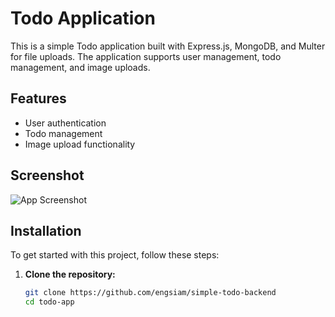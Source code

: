 # Todo Application

This is a simple Todo application built with Express.js, MongoDB, and Multer for file uploads. The application supports user management, todo management, and image uploads.

## Features

- User authentication
- Todo management
- Image upload functionality

## Screenshot

![App Screenshot](https://i.ibb.co/4YBqP5y/todo.png)

## Installation

To get started with this project, follow these steps:

1. **Clone the repository:**
   ```bash
   git clone https://github.com/engsiam/simple-todo-backend
   cd todo-app
